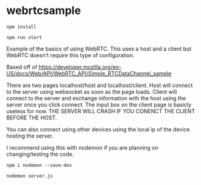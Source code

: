 # webrtcsample
```
npm install

npm run start
```
Example of the basics of using WebRTC.
This uses a host and a client but WebRTC doesn't require this type of configuration.

Based off of https://developer.mozilla.org/en-US/docs/Web/API/WebRTC_API/Simple_RTCDataChannel_sample

There are two pages localhost/host and localhost/client. Host will connect to the server using websocket as soon as the page loads. Client will connect to the server and exchange information with the host using the server once you click connect. The input box on the client page is basicly useless for now.
THE SERVER WILL CRASH IF YOU CONENCT THE CLIENT BEFORE THE HOST.

You can also connect using other devices using the local ip of the device hosting the server.


I recommend using this with nodemon if you are planning on changing/testing the code.
```
npm i nodemon --save-dev

nodemon server.js
```
